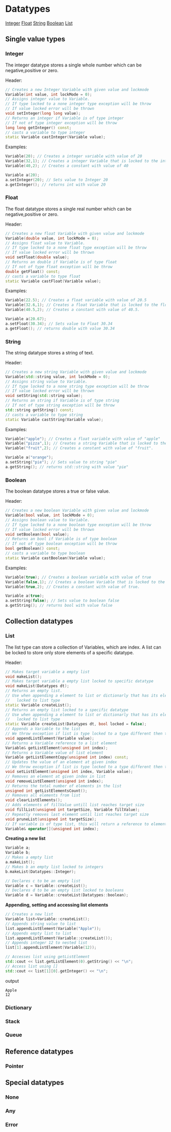 # Datatypes

[Integer](#integer)
[Float](#float)
[String](#string)
[Boolean](#boolean)
[List](#list)

## Single value types

### Integer

The integer datatype stores a single whole number which can be negative,positive or zero.

Header:

```cpp
// Creates a new Integer Variable with given value and lockmode
Variable(int value, int lockMode = 0);
// Assigns integer value to Variable.
// If type locked to a none integer type exception will be throw
// If value locked error will be thrown
void setInteger(long long value);
// Returns an integer if Variable is of type integer
// If not of type integer exception will be throw
long long getInteger() const;
// casts a variable to type integer
static Variable castInteger(Variable value);
```

Examples:

```cpp
Variable(20); // Creates a integer variable with value of 20
Variable(32,1); // Creates a integer Variable that is locked to the integer type with a value of 32
Variable(40,2); // Creates a constant with value of 40

Variable a(20);
a.setInteger(20); // Sets value to Integer 20
a.getInteger(); // returns int with value 20
```

### Float

The float datatype stores a single real number which can be negative,positive or zero.

Header:

```cpp
// Creates a new float Variable with given value and lockmode
Variable(double value, int lockMode = 0);
// Assigns float value to Variable.
// If type locked to a none float type exception will be throw
// If value locked error will be thrown
void setFloat(double value);
// Returns an double if Variable is of type float
// If not of type float exception will be throw
double getFloat() const;
// casts a variable to type float
static Variable castFloat(Variable value);
```

Examples:

```cpp
Variable(22.5); // Creates a float variable with value of 20.5
Variable(32.6,1); // Creates a float Variable that is locked to the float type with a value of 32.6
Variable(40.5,2); // Creates a constant with value of 40.5.

Variable a(20.67);
a.setFloat(30.34); // Sets value to Float 30.34
a.getFloat(); // returns double with value 30.34
```

### String

The string datatype stores a string of text.

Header:

```cpp
// Creates a new string Variable with given value and lockmode
Variable(std::string value, int lockMode = 0);
// Assigns string value to Variable.
// If type locked to a none string type exception will be throw
// If value locked error will be thrown
void setString(std::string value);
// Returns an string if Variable is of type string
// If not of type string exception will be throw
std::string getString() const;
// casts a variable to type string
static Variable castString(Variable value);
```

Examples:

```cpp
Variable("apple"); // Creates a float variable with value of "apple"
Variable("pizza",1); // Creates a string Variable that is locked to the string type with a value of "pizza"
Variable("fruit",2); // Creates a constant with value of "fruit".

Variable a("orange");
a.setString("pie"); // Sets value to string "pie"
a.getString(); // returns std::string with value "pie"
```

### Boolean

The boolean datatype stores a true or false value.

Header:

```cpp
// Creates a new boolean Variable with given value and lockmode
Variable(bool value, int lockMode = 0);
// Assigns boolean value to Variable.
// If type locked to a none boolean type exception will be throw
// If value locked error will be thrown
void setBoolean(bool value);
// Returns an bool if Variable is of type boolean
// If not of type boolean exception will be throw
bool getBoolean() const;
// casts a variable to type boolean
static Variable castBoolean(Variable value);
```
Examples:

```cpp
Variable(true); // Creates a boolean variable with value of true
Variable(false,1); // Creates a boolean Variable that is locked to the string type with a value of false
Variable(true,2); // Creates a constant with value of true.

Variable a(true);
a.setString(false); // Sets value to boolean false
a.getString(); // returns bool with value false
```

## Collection datatypes

### List
The list type can store a collection of Variables, which are index. A list can be locked to store only store elements of a specific datatype.

Header:

```cpp
// Makes target variable a empty list
void makeList();
// Makes target variable a empty list locked to specific datatype
void makeList(Datatypes dt);
// Returns an empty list.
// Use when appending a element to list or dictionarly that has its elements
//   locked to list type
static Variable createList();
// Returns an empty list locked to a specific datatype
// Use when appending a element to list or dictionarly that has its elements
//   locked to list type
static Variable createList(Datatypes dt, bool locked = false);
// Appends a Variable to the list
// We throw exception if list is type locked to a type different then the value
void appendListElement(Variable value);
// Returns a Variable reference to a list element
Variable& getListElement(unsigned int index);
// Returns a Variable value of list element
Variable getListElementCopy(unsigned int index) const;
// Updates the value of an element at given index
// We throw exception if list is type locked to a type different then the value
void setListElement(unsigned int index, Variable value);
// Removes an element at given index in list
void removeListElement(unsigned int index);
// Returns the total number of elements in the list
unsigned int getListElementsCount();
// Removes all elements from list
void clearListElements();
// Adds elements of fillValue untill list reaches target size
void fillList(unsigned int targetSize, Variable fillValue);
// Repeatly removes last element until list reaches target size
void pruneList(unsigned int targetSize);
// If variable is of type list, this will return a reference to element at given index
Variable& operator[](unsigned int index);
```

**Creating a new list**

```cpp
Variable a;
Variable b;
// Makes a empty list
a.makeList();
// Makes b an empty list locked to integers
b.makeList(Datatypes::Integer);

// Declares c to be an empty list
Variable c = Variable::createList();
// Declares d to be an empty list locked to booleans
Variable d = Variable::createList(Datatypes::boolean);
```

**Appending, setting and accessing list elements**
```cpp
// Creates a new list
Variable list=Variable::createList();
// Appends string value to list
list.appendListElement(Variable("Apple"));
// Appends empty list to list
list.appendListElement(Variable::createList());
// Appends integer 12 to nested list
list[1].appendListElement(Variable(12));

// Accesses list using getListElement
std::cout << list.getListElement(0).getString() << "\n";
// Access list using []
std::cout << list[1][0].getInteger() << "\n";
```

output

```
Apple
12
```

### Dictionary

### Stack

### Queue

## Reference datatypes

### Pointer

## Special datatypes

### None

### Any

### Error
